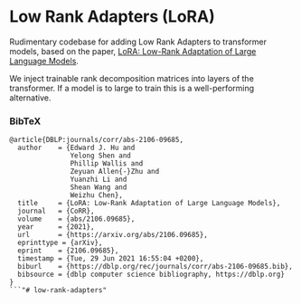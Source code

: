 # Low Rank Adapters (LoRA)

Rudimentary codebase for adding Low Rank Adapters to transformer models, based on the paper, [LoRA: Low-Rank Adaptation of Large Language Models](https://arxiv.org/abs/2106.09685).

We inject trainable rank decomposition matrices into layers of the transformer. If a model is to large to train this is a well-performing alternative.

### BibTeX
```
@article{DBLP:journals/corr/abs-2106-09685,
  author    = {Edward J. Hu and
               Yelong Shen and
               Phillip Wallis and
               Zeyuan Allen{-}Zhu and
               Yuanzhi Li and
               Shean Wang and
               Weizhu Chen},
  title     = {LoRA: Low-Rank Adaptation of Large Language Models},
  journal   = {CoRR},
  volume    = {abs/2106.09685},
  year      = {2021},
  url       = {https://arxiv.org/abs/2106.09685},
  eprinttype = {arXiv},
  eprint    = {2106.09685},
  timestamp = {Tue, 29 Jun 2021 16:55:04 +0200},
  biburl    = {https://dblp.org/rec/journals/corr/abs-2106-09685.bib},
  bibsource = {dblp computer science bibliography, https://dblp.org}
}
```"# low-rank-adapters" 
